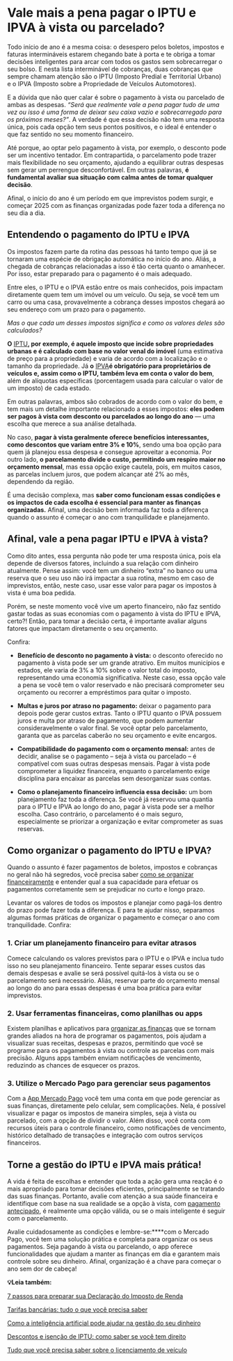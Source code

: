 # Vale mais a pena pagar o IPTU e IPVA à vista ou parcelado?

Todo início de ano é a mesma coisa: o desespero pelos boletos, impostos e faturas intermináveis estarem chegando bate à porta e te obriga a tomar decisões inteligentes para arcar com todos os gastos sem sobrecarregar o seu bolso. E nesta lista interminável de cobranças, duas cobranças que sempre chamam atenção são o IPTU (Imposto Predial e Territorial Urbano) e o IPVA (Imposto sobre a Propriedade de Veículos Automotores).

E a dúvida que não quer calar é sobre o pagamento à vista ou parcelado de ambas as despesas. *“Será que realmente vale a pena pagar tudo de uma vez ou isso é uma forma de deixar seu caixa vazio e sobrecarregado para os próximos meses?”*. A verdade é que essa decisão não tem uma resposta única, pois cada opção tem seus pontos positivos, e o ideal é entender o que faz sentido no seu momento financeiro.

Até porque, ao optar pelo pagamento à vista, por exemplo, o desconto pode ser um incentivo tentador. Em contrapartida, o parcelamento pode trazer mais flexibilidade no seu orçamento, ajudando a equilibrar outras despesas sem gerar um perrengue desconfortável. Em outras palavras, **é fundamental avaliar sua situação com calma antes de tomar qualquer decisão**.

Afinal, o início do ano é um período em que imprevistos podem surgir, e começar 2025 com as finanças organizadas pode fazer toda a diferença no seu dia a dia.

## **Entendendo o pagamento do IPTU e IPVA**

Os impostos fazem parte da rotina das pessoas há tanto tempo que já se tornaram uma espécie de obrigação automática no início do ano. Aliás, a chegada de cobranças relacionadas a isso é tão certa quanto o amanhecer. Por isso, estar preparado para o pagamento é o mais adequado.

Entre eles, o IPTU e o IPVA estão entre os mais conhecidos, pois impactam diretamente quem tem um imóvel ou um veículo. Ou seja, se você tem um carro ou uma casa, provavelmente a cobrança desses impostos chegará ao seu endereço com um prazo para o pagamento.

*Mas o que cada um desses impostos significa e como os valores deles são calculados?*

**O** [IPTU](https://meubolso.mercadopago.com.br/o-que-iptu-como-funciona-e-para-onde-vai-o-dinheiro)**, por exemplo, é aquele imposto que incide sobre propriedades urbanas e é calculado com base no valor venal do imóvel** (uma estimativa de preço para a propriedade) e varia de acordo com a localização e o tamanho da propriedade. Já **o** [IPVA](https://meubolso.mercadopago.com.br/pagar-ipva-e-iptu-sem-prejudicar-seu-orcamento)**é obrigatório para proprietários de veículos e, assim como o IPTU, também leva em conta o valor do bem**, além de alíquotas específicas (porcentagem usada para calcular o valor de um imposto) de cada estado.

Em outras palavras, ambos são cobrados de acordo com o valor do bem, e tem mais um detalhe importante relacionado a esses impostos: **eles podem ser pagos à vista com desconto ou parcelados ao longo do ano** — uma escolha que merece a sua análise detalhada.

No caso, **pagar à vista geralmente oferece benefícios interessantes, como descontos que variam entre 3% e 10%**, sendo uma boa opção para quem já planejou essa despesa e consegue aproveitar a economia. Por outro lado, **o parcelamento divide o custo, permitindo um respiro maior no orçamento mensal**, mas essa opção exige cautela, pois, em muitos casos, as parcelas incluem juros, que podem alcançar até 2% ao mês, dependendo da região.

É uma decisão complexa, mas **saber como funcionam essas condições e os impactos de cada escolha é essencial para manter as finanças organizadas.** Afinal, uma decisão bem informada faz toda a diferença quando o assunto é começar o ano com tranquilidade e planejamento.

## **Afinal, vale a pena pagar IPTU e IPVA à vista?**

Como dito antes, essa pergunta não pode ter uma resposta única, pois ela depende de diversos fatores, incluindo a sua relação com dinheiro atualmente. Pense assim: você tem um dinheiro “extra” no banco ou uma reserva que o seu uso não irá impactar a sua rotina, mesmo em caso de imprevistos, então, neste caso, usar esse valor para pagar os impostos à vista é uma boa pedida.

Porém, se neste momento você vive um aperto financeiro, não faz sentido gastar todas as suas economias com o pagamento à vista do IPTU e IPVA, certo?! Então, para tomar a decisão certa, é importante avaliar alguns fatores que impactam diretamente o seu orçamento.

Confira:

- **Benefício de desconto no pagamento à vista:** o desconto oferecido no pagamento à vista pode ser um grande atrativo. Em muitos municípios e estados, ele varia de 3% a 10% sobre o valor total do imposto, representando uma economia significativa. Neste caso, essa opção vale a pena se você tem o valor reservado e não precisará comprometer seu orçamento ou recorrer a empréstimos para quitar o imposto.

- **Multas e juros por atraso no pagamento:** deixar o pagamento para depois pode gerar custos extras. Tanto o IPTU quanto o IPVA possuem juros e multa por atraso de pagamento, que podem aumentar consideravelmente o valor final. Se você optar pelo parcelamento, garanta que as parcelas caberão no seu orçamento e evite encargos.

- **Compatibilidade do pagamento com o orçamento mensal:** antes de decidir, analise se o pagamento – seja à vista ou parcelado – é compatível com suas outras despesas mensais. Pagar à vista pode comprometer a liquidez financeira, enquanto o parcelamento exige disciplina para encaixar as parcelas sem desorganizar suas contas.

- **Como o planejamento financeiro influencia essa decisão:** um bom planejamento faz toda a diferença. Se você já reservou uma quantia para o IPTU e IPVA ao longo do ano, pagar à vista pode ser a melhor escolha. Caso contrário, o parcelamento é o mais seguro, especialmente se priorizar a organização e evitar comprometer as suas reservas.

## **Como organizar o pagamento do IPTU e IPVA?**

Quando o assunto é fazer pagamentos de boletos, impostos e cobranças no geral não há segredos, você precisa saber [como se organizar financeiramente](https://meubolso.mercadopago.com.br/como-se-organizar-financeiramente-liquidacao-de-inverno) e entender qual a sua capacidade para efetuar os pagamentos corretamente sem se prejudicar no curto e longo prazo.

Levantar os valores de todos os impostos e planejar como pagá-los dentro do prazo pode fazer toda a diferença. E para te ajudar nisso, separamos algumas formas práticas de organizar o pagamento e começar o ano com tranquilidade. Confira:

### **1. Criar um planejamento financeiro para evitar atrasos**

Comece calculando os valores previstos para o IPTU e o IPVA e inclua tudo isso no seu planejamento financeiro. Tente separar esses custos das demais despesas e avalie se será possível quitá-los à vista ou se o parcelamento será necessário. Aliás, reservar parte do orçamento mensal ao longo do ano para essas despesas é uma boa prática para evitar imprevistos.

### 2. Usar ferramentas financeiras, como planilhas ou apps

Existem planilhas e aplicativos para [organizar as finanças](https://meubolso.mercadopago.com.br/organizar-as-financas-apos-festas) que se tornam grandes aliados na hora de programar os pagamentos, pois ajudam a visualizar suas receitas, despesas e prazos, permitindo que você se programe para os pagamentos à vista ou controle as parcelas com mais precisão. Alguns apps também enviam notificações de vencimento, reduzindo as chances de esquecer os prazos.

### 3. Utilize o Mercado Pago para gerenciar seus pagamentos

Com a [App Mercado Pago](https://meubolso.mercadopago.com.br/controlar-contas-app-mercado-pago) você tem uma conta em que pode gerenciar as suas finanças, diretamente pelo celular, sem complicações. Nela, é possível visualizar e pagar os impostos de maneira simples, seja à vista ou parcelado, com a opção de dividir o valor. Além disso, você conta com recursos úteis para o controle financeiro, como notificações de vencimento, histórico detalhado de transações e integração com outros serviços financeiros.

## **Torne a gestão do IPTU e IPVA mais prática!**

A vida é feita de escolhas e entender que toda a ação gera uma reação é o mais apropriado para tomar decisões eficientes, principalmente se tratando das suas finanças. Portanto, avalie com atenção a sua saúde financeira e identifique com base na sua realidade se a opção à vista, com [pagamento antecipado](https://meubolso.mercadopago.com.br/pagar-ipva-antecipado-beneficios-e-descontos), é realmente uma opção válida, ou se o mais inteligente é seguir com o parcelamento.

Avalie cuidadosamente as condições e lembre-se:****com o Mercado Pago, você tem uma solução prática e completa para organizar os seus pagamentos. Seja pagando à vista ou parcelando, o app oferece funcionalidades que ajudam a manter as finanças em dia e garantem mais controle sobre seu dinheiro. Afinal, organização é a chave para começar o ano sem dor de cabeça!

**💡Leia também:**

[7 passos para preparar sua Declaração do Imposto de Renda](https://meubolso.mercadopago.com.br/preparacao-declaracao-imposto-de-renda)

[Tarifas bancárias: tudo o que você precisa saber](https://meubolso.mercadopago.com.br/tarifas-bancarias)

[Como a inteligência artificial pode ajudar na gestão do seu dinheiro](https://meubolso.mercadopago.com.br/gestao-do-dinheiro-com-inteligencia-artificial)

[Descontos e isenção de IPTU: como saber se você tem direito](https://meubolso.mercadopago.com.br/isencao-de-iptu)

[Tudo que você precisa saber sobre o licenciamento de veículo](https://meubolso.mercadopago.com.br/tudo-sobre-licenciamento-de-veiculo)